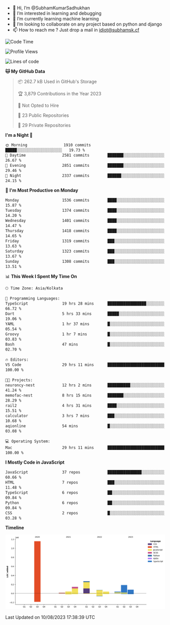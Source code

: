 - 👋 Hi, I’m @SubhamKumarSadhukhan
- 👀 I’m interested in learning and debugging
- 🌱 I’m currently learning machine learning
- 💞️ I’m looking to collaborate on any project based on python and django
- 📫 How to reach me ?
      Just drop a mail in idiot@subhamsk.cf

<!---
SubhamKumarSadhukhan/SubhamKumarSadhukhan is a ✨ special ✨ repository because its `README.md` (this file) appears on your GitHub profile.
You can click the Preview link to take a look at your changes.
--->


<!--START_SECTION:waka-->
![Code Time](http://img.shields.io/badge/Code%20Time-1%2C433%20hrs%2052%20mins-blue)

![Profile Views](http://img.shields.io/badge/Profile%20Views-10-blue)

![Lines of code](https://img.shields.io/badge/From%20Hello%20World%20I%27ve%20Written-2.0%20million%20lines%20of%20code-blue)

**🐱 My GitHub Data** 

> 📦 262.7 kB Used in GitHub's Storage 
 > 
> 🏆 3,879 Contributions in the Year 2023
 > 
> 🚫 Not Opted to Hire
 > 
> 📜 23 Public Repositories 
 > 
> 🔑 29 Private Repositories 
 > 
**I'm a Night 🦉** 

```text
🌞 Morning                1910 commits        █████░░░░░░░░░░░░░░░░░░░░   19.73 % 
🌆 Daytime                2581 commits        ███████░░░░░░░░░░░░░░░░░░   26.67 % 
🌃 Evening                2851 commits        ███████░░░░░░░░░░░░░░░░░░   29.46 % 
🌙 Night                  2337 commits        ██████░░░░░░░░░░░░░░░░░░░   24.15 % 
```
📅 **I'm Most Productive on Monday** 

```text
Monday                   1536 commits        ████░░░░░░░░░░░░░░░░░░░░░   15.87 % 
Tuesday                  1374 commits        ████░░░░░░░░░░░░░░░░░░░░░   14.20 % 
Wednesday                1401 commits        ████░░░░░░░░░░░░░░░░░░░░░   14.47 % 
Thursday                 1418 commits        ████░░░░░░░░░░░░░░░░░░░░░   14.65 % 
Friday                   1319 commits        ███░░░░░░░░░░░░░░░░░░░░░░   13.63 % 
Saturday                 1323 commits        ███░░░░░░░░░░░░░░░░░░░░░░   13.67 % 
Sunday                   1308 commits        ███░░░░░░░░░░░░░░░░░░░░░░   13.51 % 
```


📊 **This Week I Spent My Time On** 

```text
🕑︎ Time Zone: Asia/Kolkata

💬 Programming Languages: 
TypeScript               19 hrs 28 mins      █████████████████░░░░░░░░   66.72 % 
Dart                     5 hrs 33 mins       █████░░░░░░░░░░░░░░░░░░░░   19.06 % 
YAML                     1 hr 37 mins        █░░░░░░░░░░░░░░░░░░░░░░░░   05.54 % 
Groovy                   1 hr 7 mins         █░░░░░░░░░░░░░░░░░░░░░░░░   03.83 % 
Bash                     47 mins             █░░░░░░░░░░░░░░░░░░░░░░░░   02.70 % 

🔥 Editors: 
VS Code                  29 hrs 11 mins      █████████████████████████   100.00 % 

🐱‍💻 Projects: 
neuroncy-nest            12 hrs 2 mins       ██████████░░░░░░░░░░░░░░░   41.24 % 
memofac-nest             8 hrs 15 mins       ███████░░░░░░░░░░░░░░░░░░   28.29 % 
rail2                    4 hrs 31 mins       ████░░░░░░░░░░░░░░░░░░░░░   15.51 % 
calculator               3 hrs 7 mins        ███░░░░░░░░░░░░░░░░░░░░░░   10.68 % 
aqionline                54 mins             █░░░░░░░░░░░░░░░░░░░░░░░░   03.08 % 

💻 Operating System: 
Mac                      29 hrs 11 mins      █████████████████████████   100.00 % 
```

**I Mostly Code in JavaScript** 

```text
JavaScript               37 repos            ███████████████░░░░░░░░░░   60.66 % 
HTML                     7 repos             ███░░░░░░░░░░░░░░░░░░░░░░   11.48 % 
TypeScript               6 repos             ██░░░░░░░░░░░░░░░░░░░░░░░   09.84 % 
Python                   6 repos             ██░░░░░░░░░░░░░░░░░░░░░░░   09.84 % 
CSS                      2 repos             █░░░░░░░░░░░░░░░░░░░░░░░░   03.28 % 
```



**Timeline**

![Lines of Code chart](https://raw.githubusercontent.com/SubhamKumarSadhukhan/SubhamKumarSadhukhan/main/assets/bar_graph.png)


 Last Updated on 10/08/2023 17:38:39 UTC
<!--END_SECTION:waka-->
